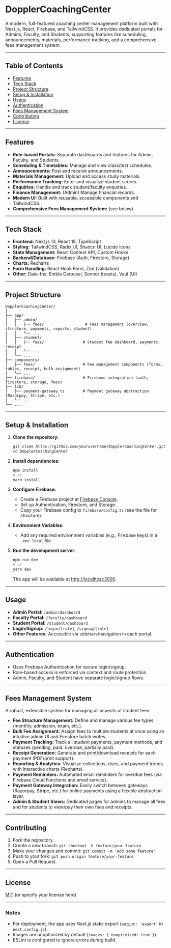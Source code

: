 # DopplerCoachingCenter

A modern, full-featured coaching center management platform built with Next.js, React, Firebase, and TailwindCSS. It provides dedicated portals for Admins, Faculty, and Students, supporting features like scheduling, announcements, materials, performance tracking, and a comprehensive fees management system.

---

## Table of Contents

- [Features](#features)
- [Tech Stack](#tech-stack)
- [Project Structure](#project-structure)
- [Setup & Installation](#setup--installation)
- [Usage](#usage)
- [Authentication](#authentication)
- [Fees Management System](#fees-management-system)
- [Contributing](#contributing)
- [License](#license)

---

## Features

- **Role-based Portals:** Separate dashboards and features for Admin, Faculty, and Students.
- **Scheduling & Timetables:** Manage and view class/test schedules.
- **Announcements:** Post and receive announcements.
- **Materials Management:** Upload and access study materials.
- **Performance Tracking:** Enter and visualize student scores.
- **Enquiries:** Handle and track student/faculty enquiries.
- **Finance Management:** (Admin) Manage financial records.
- **Modern UI:** Built with reusable, accessible components and TailwindCSS.
- **Comprehensive Fees Management System:** (see below)

---

## Tech Stack

- **Frontend:** Next.js 13, React 18, TypeScript
- **Styling:** TailwindCSS, Radix UI, Shadcn UI, Lucide Icons
- **State Management:** React Context API, Custom Hooks
- **Backend/Database:** Firebase (Auth, Firestore, Storage)
- **Charts:** Recharts
- **Form Handling:** React Hook Form, Zod (validation)
- **Other:** Date-fns, Embla Carousel, Sonner (toasts), Vaul (UI)

---

## Project Structure

```
DopplerCoachingCenter/
│
├── app/
│   ├── admin/
│   │   ├── fees/                  # Fees management (overview, structure, payments, reports, student)
│   │   └── ...
│   ├── student/
│   │   ├── fees/                 # Student fee dashboard, payments, receipt
│   │   └── ...
│   └── ...
├── components/
│   ├── fees/                     # Fee management components (forms, tables, receipt, bulk assignment)
│   └── ...
├── firebase/                     # Firebase integration (auth, firestore, storage, fees)
├── lib/
│   ├── payment-gateway.ts        # Payment gateway abstraction (Razorpay, Stripe, etc.)
│   └── ...
└── ...
```

---

## Setup & Installation

1. **Clone the repository:**
   ```bash
   git clone https://github.com/yourusername/DopplerCoachingCenter.git
   cd DopplerCoachingCenter
   ```

2. **Install dependencies:**
   ```bash
   npm install
   # or
   yarn install
   ```

3. **Configure Firebase:**
   - Create a Firebase project at [Firebase Console](https://console.firebase.google.com/).
   - Set up Authentication, Firestore, and Storage.
   - Copy your Firebase config to `firebase/config.ts` (see the file for structure).

4. **Environment Variables:**
   - Add any required environment variables (e.g., Firebase keys) in a `.env.local` file.

5. **Run the development server:**
   ```bash
   npm run dev
   # or
   yarn dev
   ```
   The app will be available at [http://localhost:3000](http://localhost:3000).

---

## Usage

- **Admin Portal:** `/admin/dashboard`
- **Faculty Portal:** `/faculty/dashboard`
- **Student Portal:** `/student/dashboard`
- **Login/Signup:** `/login/[role]`, `/signup/[role]`
- **Other Features:** Accessible via sidebars/navigation in each portal.

---

## Authentication

- Uses Firebase Authentication for secure login/signup.
- Role-based access is enforced via context and route protection.
- Admin, Faculty, and Student have separate login/signup flows.

---

## Fees Management System

A robust, extensible system for managing all aspects of student fees:

- **Fee Structure Management:** Define and manage various fee types (monthly, admission, exam, etc.).
- **Bulk Fee Assignment:** Assign fees to multiple students at once using an intuitive admin UI and Firestore batch writes.
- **Payment Tracking:** Track all student payments, payment methods, and statuses (pending, paid, overdue, partially paid).
- **Receipt Generation:** Generate and print/download receipts for each payment (PDF/print support).
- **Reporting & Analytics:** Visualize collections, dues, and payment trends with interactive charts (Recharts).
- **Payment Reminders:** Automated email reminders for overdue fees (via Firebase Cloud Functions and email service).
- **Payment Gateway Integration:** Easily switch between gateways (Razorpay, Stripe, etc.) for online payments using a flexible abstraction layer.
- **Admin & Student Views:** Dedicated pages for admins to manage all fees and for students to view/pay their own fees and receipts.

---

## Contributing

1. Fork the repository.
2. Create a new branch: `git checkout -b feature/your-feature`
3. Make your changes and commit: `git commit -m 'Add some feature'`
4. Push to your fork: `git push origin feature/your-feature`
5. Open a Pull Request.

---

## License

[MIT](LICENSE) (or specify your license here)

---

### Notes

- For deployment, the app uses Next.js static export (`output: 'export'` in `next.config.js`).
- Images are unoptimized by default (`images: { unoptimized: true }`).
- ESLint is configured to ignore errors during build.
